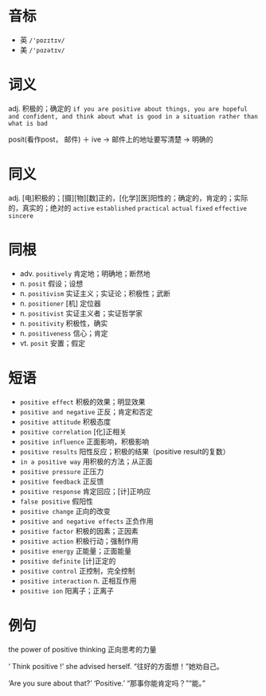# 音标

- 英 `/'pɒzɪtɪv/`
- 美 `/'pɑzətɪv/`

# 词义

adj. 积极的；确定的
`if you are positive about things, you are hopeful and confident, and think about what is good in a situation rather than what is bad`



posit(看作post， 邮件) ＋ ive → 邮件上的地址要写清楚 → 明确的

# 同义

adj. [电]积极的；[摄][物][数]正的，[化学][医]阳性的；确定的，肯定的；实际的，真实的；绝对的
`active` `established` `practical` `actual` `fixed` `effective` `sincere`

# 同根

- adv. `positively` 肯定地；明确地；断然地
- n. `posit` 假设；设想
- n. `positivism` 实证主义；实证论；积极性；武断
- n. `positioner` [机] 定位器
- n. `positivist` 实证主义者；实证哲学家
- n. `positivity` 积极性，确实
- n. `positiveness` 信心；肯定
- vt. `posit` 安置；假定

# 短语

- `positive effect` 积极的效果；明显效果
- `positive and negative` 正反；肯定和否定
- `positive attitude` 积极态度
- `positive correlation` [化]正相关
- `positive influence` 正面影响，积极影响
- `positive results` 阳性反应；积极的结果（positive result的复数）
- `in a positive way` 用积极的方法；从正面
- `positive pressure` 正压力
- `positive feedback` 正反馈
- `positive response` 肯定回应；[计]正响应
- `false positive` 假阳性
- `positive change` 正向的改变
- `positive and negative effects` 正负作用
- `positive factor` 积极的因素；正因素
- `positive action` 积极行动；强制作用
- `positive energy` 正能量；正面能量
- `positive definite` [计]正定的
- `positive control` 正控制，完全控制
- `positive interaction` n. 正相互作用
- `positive ion` 阳离子；正离子

# 例句

the power of positive thinking
正向思考的力量

‘ Think positive !’ she advised herself.
“往好的方面想！”她劝自己。

‘Are you sure about that?’ ‘Positive.’
“那事你能肯定吗？”“能。”


